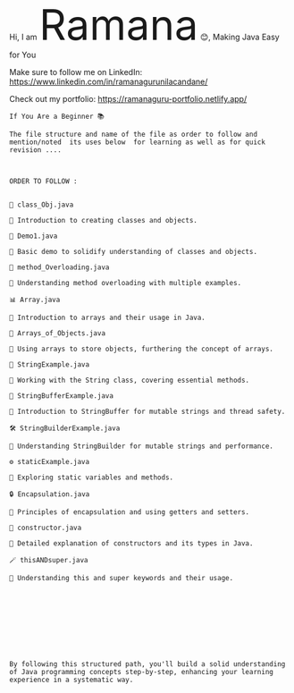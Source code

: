 
Hi, I am <span style="font-size:75;">Ramana</span> 😊, Making Java Easy for You

Make sure to follow me on LinkedIn:   https://www.linkedin.com/in/ramanagurunilacandane/

Check out my portfolio:  https://ramanaguru-portfolio.netlify.app/


    If You Are a Beginner 📚   

    The file structure and name of the file as order to follow and mention/noted  its uses below  for learning as well as for quick revision ....
   


    ORDER TO FOLLOW : 


    📝 class_Obj.java
    
    📌 Introduction to creating classes and objects.
    
    🧩 Demo1.java
    
    📌 Basic demo to solidify understanding of classes and objects.
    
    🔄 method_Overloading.java
    
    📌 Understanding method overloading with multiple examples.
    
    📊 Array.java
    
    📌 Introduction to arrays and their usage in Java.
    
    🧺 Arrays_of_Objects.java
    
    📌 Using arrays to store objects, furthering the concept of arrays.
    
    🧵 StringExample.java
    
    📌 Working with the String class, covering essential methods.
    
    🧶 StringBufferExample.java
    
    📌 Introduction to StringBuffer for mutable strings and thread safety.
    
    🛠️ StringBuilderExample.java
    
    📌 Understanding StringBuilder for mutable strings and performance.
    
    ⚙️ staticExample.java
    
    📌 Exploring static variables and methods.
    
    🔒 Encapsulation.java
    
    📌 Principles of encapsulation and using getters and setters.
    
    🚧 constructor.java
    
    📌 Detailed explanation of constructors and its types in Java.
    
    🪄 thisANDsuper.java
    
    📌 Understanding this and super keywords and their usage.
    
    
    
    
    
    
    
    
    
    
    By following this structured path, you'll build a solid understanding of Java programming concepts step-by-step, enhancing your learning experience in a systematic way.

